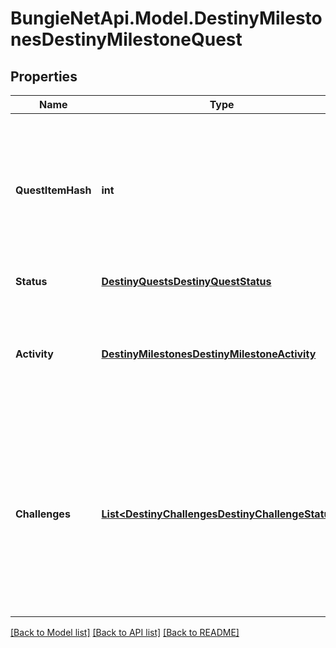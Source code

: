 
# BungieNetApi.Model.DestinyMilestonesDestinyMilestoneQuest

## Properties

Name | Type | Description | Notes
------------ | ------------- | ------------- | -------------
**QuestItemHash** | **int** | Quests are defined as Items in content. As such, this is the hash identifier of the DestinyInventoryItemDefinition that represents this quest. It will have pointers to all of the steps in the quest, and display information for the quest (title, description, icon etc) Individual steps will be referred to in the Quest item&#39;s DestinyInventoryItemDefinition.setData property, and themselves are Items with their own renderable data. | [optional] 
**Status** | [**DestinyQuestsDestinyQuestStatus**](DestinyQuestsDestinyQuestStatus.md) | The current status of the quest for the character making the request. | [optional] 
**Activity** | [**DestinyMilestonesDestinyMilestoneActivity**](DestinyMilestonesDestinyMilestoneActivity.md) | *IF* the Milestone has an active Activity that can give you greater details about what you need to do, it will be returned here. Remember to associate this with the DestinyMilestoneDefinition&#39;s activities to get details about the activity, including what specific quest it is related to if you have multiple quests to choose from. | [optional] 
**Challenges** | [**List&lt;DestinyChallengesDestinyChallengeStatus&gt;**](DestinyChallengesDestinyChallengeStatus.md) | The activities referred to by this quest can have many associated challenges. They are all contained here, with activityHashes so that you can associate them with the specific activity variants in which they can be found. In retrospect, I probably should have put these under the specific Activity Variants, but it&#39;s too late to change it now. Theoretically, a quest without Activities can still have Challenges, which is why this is on a higher level than activity/variants, but it probably should have been in both places. That may come as a later revision. | [optional] 

[[Back to Model list]](../README.md#documentation-for-models)
[[Back to API list]](../README.md#documentation-for-api-endpoints)
[[Back to README]](../README.md)

